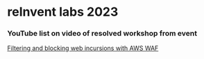 
# reInvent labs 2023

### YouTube list on video of resolved workshop from event

[Filtering and blocking web incursions with AWS WAF](https://www.youtube.com/watch?v=20FckRSh8Lw&list=PLttknGhVwq_Jl6QbbVZ9VuTxHqX7S6EFk&index=1)